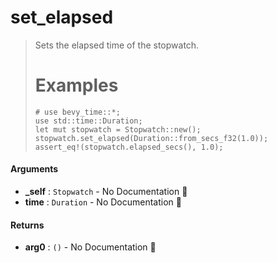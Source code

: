 # set\_elapsed

>  Sets the elapsed time of the stopwatch.
>  # Examples
>  ```
>  # use bevy_time::*;
>  use std::time::Duration;
>  let mut stopwatch = Stopwatch::new();
>  stopwatch.set_elapsed(Duration::from_secs_f32(1.0));
>  assert_eq!(stopwatch.elapsed_secs(), 1.0);
>  ```

#### Arguments

- **\_self** : `Stopwatch` \- No Documentation 🚧
- **time** : `Duration` \- No Documentation 🚧

#### Returns

- **arg0** : `()` \- No Documentation 🚧